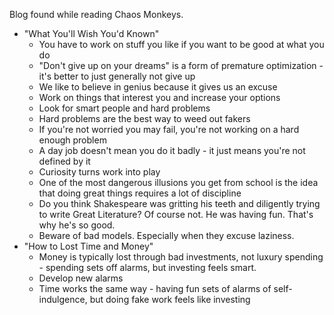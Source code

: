 Blog found while reading Chaos Monkeys. 

- "What You'll Wish You'd Known"
    - You have to work on stuff you like if you want to be good at what you do
    - "Don't give up on your dreams" is a form of premature optimization - it's better to just generally not give up
    - We like to believe in genius because it gives us an excuse
    - Work on things that interest you and increase your options
    - Look for smart people and hard problems
    - Hard problems are the best way to weed out fakers
    - If you're not worried you may fail, you're not working on a hard enough problem
    - A day job doesn't mean you do it badly - it just means you're not defined by it
    - Curiosity turns work into play
    - One of the most dangerous illusions you get from school is the idea that doing great things requires a lot of discipline
    - Do you think Shakespeare was gritting his teeth and diligently trying to write Great Literature? Of course not. He was having fun. That's why he's so good.
    - Beware of bad models. Especially when they excuse laziness.
- "How to Lost Time and Money"
    - Money is typically lost through bad investments, not luxury spending - spending sets off alarms, but investing feels smart. 
    - Develop new alarms 
    - Time works the same way - having fun sets of alarms of self-indulgence, but doing fake work feels like investing
    